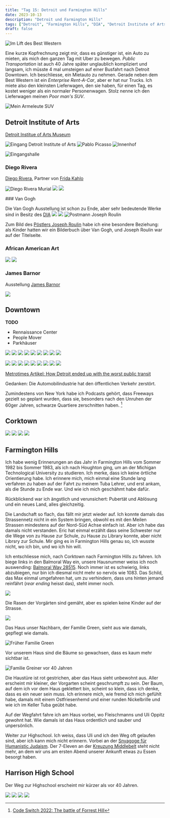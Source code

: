 ```yaml
---
title: "Tag 15: Detroit und Farmington Hills"
date: 2023-10-13
description: "Detroit und Farmington Hills"
tags: ["Detroit", "Farmington Hills", "DIA", "Detroit Institute of Arts"]
draft: false
---
```




![](/images/IMG_0590.jpeg "Im Lift des Best Western")

Eine kurze Kopfrechnung zeigt mir, dass es günstiger ist, ein Auto zu mieten, als mich den ganzen Tag mit Uber zu bewegen. *Public Transportation* ist auch 40 Jahre später unglaublich kompliziert und langsam, ich müsste 4 mal umsteigen auf einer Busfahrt nach Detroit Downtown. Ich beschliesse, ein Mietauto zu nehmen. Gerade neben dem Best Western ist ein *Enterprise Rent-A-Car*, aber er hat nur Trucks. Ich miete also den kleinsten Lieferwagen, den sie haben, für einen Tag, es kostet weniger als ein normaler Personenwagen. Stolz nenne ich den Lieferwagen meinen *Poor man's SUV*.

![](/images/IMG_0592.jpeg "Mein Armeleute SUV")

## Detroit Institute of Arts

[Detroit Institue of Arts Museum][DIA]

![](/images/IMG_0593.jpeg "Eingang Detroit Institute of Arts")
![](/images/IMG_0594.jpeg "Pablo Picasso")
![](/images/IMG_0595.jpeg "Innenhof")

![](/images/IMG_0596.jpeg "Eingangshalle")

### Diego Rivera

[Diego Rivera](https://en.wikipedia.org/wiki/Diego_Rivera), Partner von [Frida Kahlo](https://en.wikipedia.org/wiki/Frida_Kahlo)

![](/images/IMG_0597.jpeg "Diego Rivera Murial")
![](/images/IMG_0598.jpeg)
![](/images/IMG_0600.jpeg)

### Van Gogh

Die Van Gogh Ausstellung ist schon zu Ende, aber sehr bedeutende Werke sind in Besitz des [DIA][DIA]
![](/images/IMG_0601.jpeg)
![](/images/IMG_0602.jpeg)
![](/images/IMG_0603.jpeg "Postmann Joseph Roulin")

Zum Bild des [Pöstlers Joseph Roulin](https://dia.org/collection/portrait-postman-roulin-46066) habe ich eine besondere Beziehung: als Kinder hatten wir ein Bilderbuch über Van Gogh, und Joseph Roulin war auf der Titelseite.

### African American Art

![](/images/IMG_0605.jpeg)
![](/images/IMG_0609.jpeg)

### James Barnor
Ausstellung [James Barnor](https://dia.org/jamesbarnor)

![](https://dia.org/sites/default/files/styles/responsive_exhibition_image_1520_x_760_/public/2022-11/E2022.131.jpg.webp?itok=PUh6ploj)

[DIA]: https://dia.org

## Downtown

**TODO**
- Rennaissance Center
- People Mover
- Parkhäuser

![](/images/DSCF1902.jpeg)
![](/images/DSCF1907.jpeg)
![](/images/DSCF1910.jpeg)
![](/images/DSCF1913.jpeg)
![](/images/DSCF1917.jpeg)
![](/images/DSCF1918.jpeg)
![](/images/DSCF1923.jpeg)
![](/images/DSCF1924.jpeg)
![](/images/DSCF1925.jpeg)

![](/images/IMG_0614.jpeg)
![](/images/IMG_0615.jpeg)
![](/images/IMG_0616.jpeg)
![](/images/IMG_0620.jpeg)
![](/images/IMG_0623.jpeg)
![](/images/IMG_0630.jpeg)
![](/images/IMG_0631.jpeg)
![](/images/IMG_0633.jpeg)
![](/images/IMG_0635.jpeg)


[Metrotimes Artikel: How Detroit ended up with the worst public transit](https://www.metrotimes.com/news/how-detroit-ended-up-with-the-worst-public-transit-2143889)

Gedanken: Die Automobilindustrie hat den öffentlichen Verkehr zerstört.

Zumindestens von New York habe ich Podcasts gehört, dass Freeways gezielt so geplant wurden, dass sie, besonders nach den Unruhen der 60ger Jahren, schwarze Quartiere zerschnitten haben. [^codeswitch]

[^codeswitch]: [Code Switch 2022: The battle of Forrest Hill](https://www.npr.org/2022/05/19/1100253582/school-colors-episode-3-the-battle-of-forest-hills)

## Corktown
![](/images/IMG_0643.jpeg)
![](/images/IMG_0644.jpeg)
![](/images/IMG_0645.jpeg)
![](/images/IMG_0646.jpeg)


## Farmington Hills

Ich habe wenig Erinnerungen an das Jahr in Farmington Hills vom Sommer 1982 bis Sommer 1983, als ich nach Houghton ging, um an der Michigan Technological University zu studieren. Ich merke, dass ich keine örtliche Orientierung habe. Ich erinnere mich, mich einmal eine Stunde lang verfahren zu haben auf der Fahrt zu meinem Tuba Lehrer, und erst ankam, als die Stunde zu Ende war. Und wie ich mich geschähmt habe dafür.

Rückblickend war ich ängstlich und verunsichert: Pubertät und Ablösung und ein neues Land, alles gleichzeitig.

Die Landschaft so flach, das fällt mir jetzt wieder auf. Ich konnte  damals das Strassennetz nicht in ein System bringen, obwohl es mit den Meilen Strassen mindestens auf der Nord-Süd Achse einfach ist. Aber ich habe das damals nicht verstanden.
Eric hat einmal erzählt dass seine Schwester nur die Wege von zu Hause zur Schule, zu Hause zu Library konnte, aber nicht Librsry zur Schule. Mir ging es in Farmington Hills genau so, ich wusste nicht, wo ich bin, und wo ich hin will. 

Ich entschliesse mich, nach Corktown nach Farmington Hills zu fahren. Ich biege links in den Balmoral Way ein, unsere Hausnummer weiss ich noch auswending: [Balmoral Way 28515](https://maps.app.goo.gl/HSc3maugNYvtjTNX8). Noch immer ist es schwierig, links abzubiegen, nur bin ich diesmal nicht mehr so nervös wie 1083. Das Schild, das Max einmal umgefahren hat, um zu verhindern, dass uns hinten jemand reinfährt (*rear ending* heisst das), steht immer noch. 

![](/images/IMG_0650.jpeg)


Die Rasen der Vorgärten sind gemäht, aber es spielen keine Kinder auf der Strasse. 

![](/images/IMG_0647.jpeg)

Das Haus unser Nachbarn, der Familie Green, sieht aus wie damals, gepflegt wie damals.

![](/images/IMG_0649.jpeg "Früher Familie Green")

Vor unserem Haus sind die Bäume so gewachsen, dass es kaum mehr sichtbar ist.

![](/images/IMG_0648.jpeg "Familie Greiner vor 40 Jahren")

Die Haustüre ist rot gestrichen, aber das Haus sieht unbewohnt aus. Aller erscheint mir kleiner, der Vorgarten scheint geschrumpft zu sein. Der Baum, auf dem ich vor dem Haus geklettert bin, scheint so klein, dass ich denke, dass es ein neuer sein muss. Ich erinnere mich, wie fremd ich mich gefühlt habe, damals mit einem Ostfriesenhemd und einer runden Nickelbrille und wie ich im Keller Tuba geübt habe.  

Auf der Wegfahrt fahre ich am Haus vorbei, wo Fleischmanns und Uli Oppitz gewohnt hat. Wie damals ist das Haus ordentlich und sauber und unpersönlich. 

Weiter zur Highschool. Ich weiss, dass Uli und ich den Weg oft gelaufen sind, aber ich kann mich nicht erinnern. Vorbei an der [Snyagoge für Humanistic Judaism](https://maps.app.goo.gl/w2CTsumkXmUA4UWK7). Der 7-Eleven an der [Kreuzung Middlebelt](https://maps.app.goo.gl/Uhh3nmAqJvgWTn3YA) steht nicht mehr, an dem wir uns am ersten Abend unserer Ankunft etwas zu Essen besorgt haben.

## Harrison High School

Der Weg zur Highschool erscheint mir kürzer als vor 40 Jahren. 

![](/images/IMG_0652.jpeg)
![](/images/IMG_0653.jpeg)
![](/images/IMG_0654.jpeg)
![](/images/IMG_0656.jpeg)
